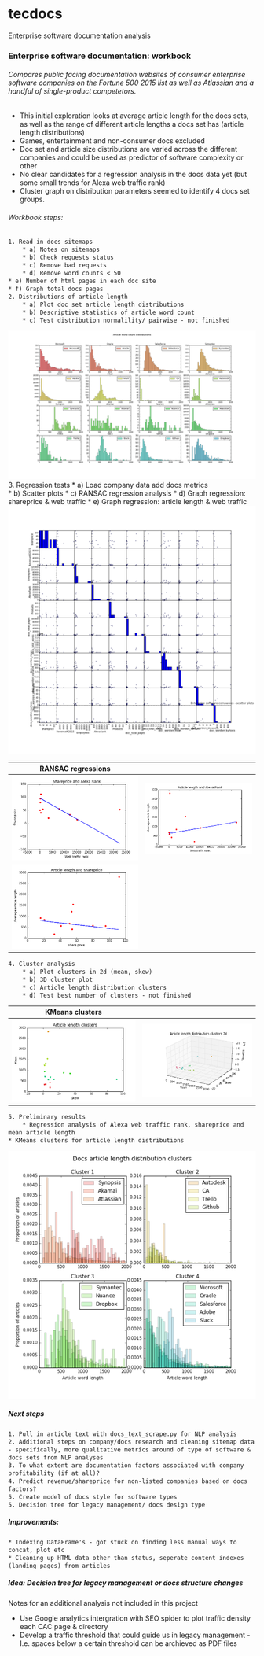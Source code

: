 # tecdocs
Enterprise software documentation analysis

### Enterprise software documentation: workbook

###### Compares public facing documentation websites of consumer enterprise software companies on the Fortune 500 2015 list as well as Atlassian and a handful of single-product competetors.
- This initial exploration looks at average article length for the docs sets, as well as the range of different article lengths a docs set has (article length distributions)
- Games, entertainment and non-consumer docs excluded
- Doc set and article size distributions are varied across the different companies and could be used as predictor of software complexity or other
- No clear candidates for a regression analysis in the docs data yet (but some small trends for Alexa web traffic rank)
- Cluster graph on distribution parameters seemed to identify 4 docs set groups.

###### Workbook steps:
    1. Read in docs sitemaps
        * a) Notes on sitemaps
        * b) Check requests status
        * c) Remove bad requests
        * d) Remove word counts < 50
	* e) Number of html pages in each doc site
	* f) Graph total docs pages
    2. Distributions of article length
        * a) Plot doc set article length distributions
        * b) Descriptive statistics of article word count
        * c) Test distribution normalility/ pairwise - not finished   
![g1](graphs/ALL_ArticleLengthDistributions_01.png)
    3. Regression tests
        * a) Load company data add docs metrics  
	* b) Scatter plots
        * c) RANSAC regression analysis
        * d) Graph regression: shareprice & web traffic
        * e) Graph regression: article length & web traffic
![g2](graphs/ALL_ScatterPlots_01.png)
       
| RANSAC regressions  |    |
| ------------- |:-------------:|
| ![g3](graphs/ArticleLength_RANSAC_shareprice_alexarank_01.png) | ![g4](graphs/ArticleLength_RANSAC_wordlen_alexarank_01.png) |
| ![g5](graphs/ArticleLength_RANSAC_wordlen_shareprice_01.png)   ||

    4. Cluster analysis 
        * a) Plot clusters in 2d (mean, skew)
        * b) 3D cluster plot
        * c) Article length distribution clusters
        * d) Test best number of clusters - not finished
| KMeans clusters |               |
| -------------   |:-------------:|
| ![g6](graphs/ArticleDistribution_clusters2dPlot.png) | ![g7](graphs/ALL_ArticleLengthDist_KMeans_3dPlot.png) |

    5. Preliminary results
        * Regression analysis of Alexa web traffic rank, shareprice and mean article length
	* KMeans clusters for article length distributions
![g8](graphs/ALL_ArticleLengthDist_ClusterResults_01.png)
	
        
##### Next steps
    1. Pull in article text with docs_text_scrape.py for NLP analysis
    2. Additional steps on company/docs research and cleaning sitemap data - specifically, more qualitative metrics around of type of software & docs sets from NLP analyses
    3. To what extent are documentation factors associated with company profitability (if at all)?
    4. Predict revenue/shareprice for non-listed companies based on docs factors?
    5. Create model of docs style for software types
    5. Decision tree for legacy management/ docs design type
    
##### Improvements:
    * Indexing DataFrame's - got stuck on finding less manual ways to concat, plot etc
    * Cleaning up HTML data other than status, seperate content indexes (landing pages) from articles 

##### Idea: Decision tree for legacy management or docs structure changes
Notes for an additional analysis not included in this project
* Use Google analytics intergration with SEO spider to plot traffic density each CAC page & directory
* Develop a traffic threshold that could guide us in legacy management - I.e. spaces below a certain threshold can be archieved as PDF files
        
